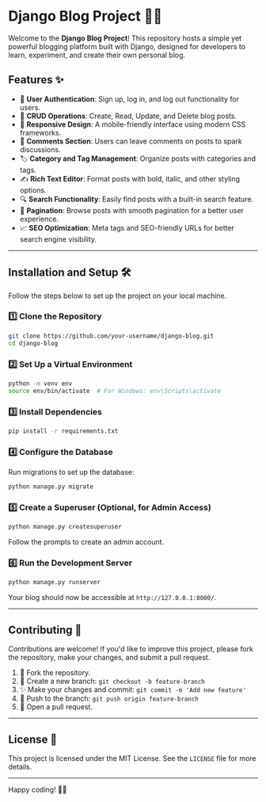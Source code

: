 # Django Blog Project 📝🚀

Welcome to the **Django Blog Project**! This repository hosts a simple yet powerful blogging platform built with Django, designed for developers to learn, experiment, and create their own personal blog.

## Features ✨

- 🔐 **User Authentication**: Sign up, log in, and log out functionality for users.
- 📝 **CRUD Operations**: Create, Read, Update, and Delete blog posts.
- 📱 **Responsive Design**: A mobile-friendly interface using modern CSS frameworks.
- 💬 **Comments Section**: Users can leave comments on posts to spark discussions.
- 🏷️ **Category and Tag Management**: Organize posts with categories and tags.
- ✍️ **Rich Text Editor**: Format posts with bold, italic, and other styling options.
- 🔍 **Search Functionality**: Easily find posts with a built-in search feature.
- 📄 **Pagination**: Browse posts with smooth pagination for a better user experience.
- 📈 **SEO Optimization**: Meta tags and SEO-friendly URLs for better search engine visibility.

---

## Installation and Setup 🛠️

Follow the steps below to set up the project on your local machine.

### 1️⃣ Clone the Repository

```bash
git clone https://github.com/your-username/django-blog.git
cd django-blog
```

### 2️⃣ Set Up a Virtual Environment

```bash
python -m venv env
source env/bin/activate  # For Windows: env\Scripts\activate
```

### 3️⃣ Install Dependencies

```bash
pip install -r requirements.txt
```

### 4️⃣ Configure the Database

Run migrations to set up the database:

```bash
python manage.py migrate
```

### 5️⃣ Create a Superuser (Optional, for Admin Access)

```bash
python manage.py createsuperuser
```

Follow the prompts to create an admin account.

### 6️⃣ Run the Development Server

```bash
python manage.py runserver
```

Your blog should now be accessible at `http://127.0.0.1:8000/`.

---

## Contributing 🤝

Contributions are welcome! If you'd like to improve this project, please fork the repository, make your changes, and submit a pull request.

1. 🍴 Fork the repository.
2. 🌿 Create a new branch: `git checkout -b feature-branch`
3. ✨ Make your changes and commit: `git commit -m 'Add new feature'`
4. 🚀 Push to the branch: `git push origin feature-branch`
5. 🔄 Open a pull request.

---

## License 📜

This project is licensed under the MIT License. See the `LICENSE` file for more details.

---

Happy coding! 🚀🔥

